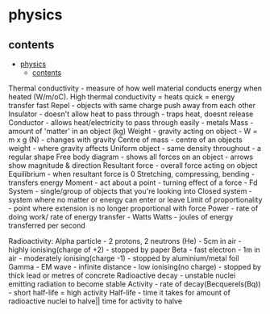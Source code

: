 # physics

## contents

- [physics](#physics)
  - [contents](#contents)

Thermal conductivity - measure of how well material conducts energy when heated (W/m/oC). High thermal conductivity = heats quick = energy transfer fast
Repel - objects with same charge push away from each other
Insulator - doesn't allow heat to pass through - traps heat, doesnt release
Conductor - allows heat/electricity to pass through easily - metals
Mass - amount of 'matter' in an object (kg)
Weight - gravity acting on object - W = m x g (N) - changes with gravity
Centre of mass - centre of an objects weight - where gravity affects
Uniform object - same density throughout - a regular shape
Free body diagram - shows all forces on an object - arrows show magnitude & direction
Resultant force - overall force acting on object
Equilibrium - when resultant force is 0
Stretching, compressing, bending - transfers energy
Moment - act about a point - turning effect of a force - Fd
System - single/group of objects that you're looking into
Closed system - system where no matter or energy can enter or leave
Limit of proportionality - point where extension is no longer proportional with force
Power - rate of doing work/ rate of energy transfer - Watts
Watts - joules of energy transferred per second

Radioactivity:
Alpha particle - 2 protons, 2 neutrons (He) - 5cm in air - highly ionising(charge of +2) - stopped by paper
Beta - fast electron - 1m in air - moderately ionising(charge -1) - stopped by aluminium/metal foil
Gamma - EM wave - infinite distance - low ionising(no charge) - stopped by thick lead or metres of concrete
Radioactive decay - unstable nuclei emitting radiation to become stable
Activity - rate of decay(Becquerels(Bq)) - short half-life = high activity
Half-life - time it takes for amount of radioactive nuclei to halve|| time for activity to halve
